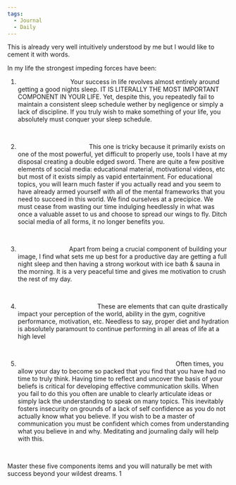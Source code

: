 ```yaml
---
tags:
  - Journal
  - Daily
---
```

This is already very well intuitively understood by me but I would like to cement it with words.

In my life the strongest impeding forces have been:


01. <span style="color:#ffffff">Inadequate Sleep</span>
    Your success in life revolves almost entirely around getting a good nights sleep. IT IS LITERALLY THE MOST IMPORTANT COMPONENT IN YOUR LIFE. Yet, despite this, you repeatedly fail to maintain a consistent sleep schedule wether by negligence or simply a lack of discipline. If you truly wish to make something of your life, you absolutely must conquer your sleep schedule. 
<br>

02. <span style="color:#ffffff">Headless entertainment</span>
    This one is tricky because it primarily exists on one of the most powerful, yet difficult to properly use, tools I have at my disposal creating a double edged sword. There are quite a few positive elements of social media: educational material, motivational videos, etc but most of it exists simply as vapid entertainment. For educational topics, you will learn much faster if you actually read and you seem to have already armed yourself with all of the mental frameworks that you need to succeed in this world. We find ourselves at a precipice. We must cease from wasting our time indulging heedlessly in what was once a valuable asset to us and choose to spread our wings to fly. Ditch social media of all forms, it no longer benefits you.
<br>

03. <span style="color:#ffffff">Physical Training</span>
    Apart from being a crucial component of building your image, I find what sets me up best for a productive day are getting a full night sleep and then having a strong workout with ice bath & sauna in the morning. It is a very peaceful time and gives me motivation to crush the rest of my day.
<br>

04. <span style="color:#ffffff">Inadequate Diet, Hydration</span>
    These are elements that can quite drastically impact your perception of the world, ability in the gym, cognitive performance, motivation, etc. Needless to say, proper diet and hydration is absolutely paramount to continue performing in all areas of life at a high level
<br>

05. <span style="color:#ffffff">Lack of Meditation and the Development of Insecurity</span>
    Often times, you allow your day to become so packed that you find that you have had no time to truly think. Having time to reflect and uncover the basis of your beliefs is critical for developing effective communication skills. When you fail to do this you often are unable to clearly articulate ideas or simply lack the understanding to speak on many topics. This inevitably fosters insecurity on grounds of a lack of self confidence as you do not actually know what you believe. If you wish to be a master of communication you must be confident which comes from understanding what you believe in and why. Meditating and journaling daily will help with this.
<br>

Master these five components items and you will naturally be met with success beyond your wildest dreams. 1

